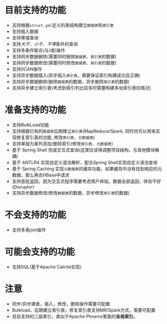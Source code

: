 
# 目前支持的功能

- 支持根据`struct.yml`定义的表结构建立`数据表`和`索引表`
- 支持插入数据
- 支持等值查询
- 支持*大于*、*小于*、*不等*条件的查询
- 支持多条件联合(与/或)操作
- 支持同步数据删除(需要同时删除`数据表`、`索引表`的数据)
- 支持同步数据修改(需要同时修改`数据表`、`索引表`的数据)
- 支持*SCAN*操作
- 支持异步数据插入(异步插入`索引表`，需要保证索引构建成功且正确)
- 支持异步数据删除(删除`数据表`的数据，异步删除`索引表`的数据)
- 支持异步建立索引表(考虑到索引列比较多时需要构建多张索引表的情况)

# 准备支持的功能

- 支持*BulkLoad*功能
- 支持根据已有的`数据表`后期建立`索引表`(MapReduce/Spark, 同时也可以用来实现修复索引表的功能, 修改`索引表`、`元数据表`)
- 支持单独为某列添加/删除索引(修改`索引表`、`元数据表`)
- 基于 Spring Shell 完成交互式查询(这里应该得调整项目结构，与其他模块解耦)
- 基于 ANTLR4 实现自定义语法解析，配合Spring Shell实现自定义语法查询
- 基于 Spring Caching 实现`元数据表`的缓存功能，如果缓存中没有找到相应的元数据，那么再去HBase中请求
- 支持首批返回，因为交互式程序需要考虑用户体验。数据全部返回，体验不好(Disruptor)
- 支持异步数据修改(修改`数据表`的数据，异步修改`索引表`的数据)

# 不会支持的功能

- 支持多表*join*操作

# 可能会支持的功能

- 支持SQL(基于Apache Calcite实现)

# 注意

- 同步/异步建表，插入，修改，删除操作需要可配置
- Bulkload，后期建立索引表，修复索引表支持MR/Spark方式，需要可配置
- 目前支持的二级索引，类似于Apache Phoenix里面的**全局索引**。
